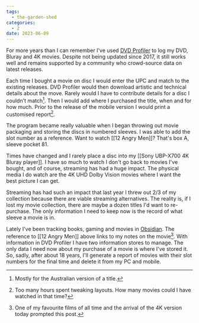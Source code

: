 ```yaml
---
tags:
  - the-garden-shed
categories:
  - 2
date: 2023-06-09
---
```

For more years than I can remember I've used [DVD Profiler](http://www.invelos.com) to log my DVD, Bluray and 4K movies. Despite not being updated since 2017, it still works well and remains supported by a community who crowd-source data on latest releases.

Each time I bought a movie on disc I would enter the UPC and match to the existing releases. DVD Profiler would then download artistic and technical details about the move. Rarely would I have to contribute details for a disc I couldn't match[^australia]. Then I would add where I purchased the title, when and for how much. Prior to the release of the mobile version I would print a customised report[^hours].

The program became really valuable when I began throwing out movie packaging and storing the discs in numbered sleeves. I was able to add the slot number as a reference. Want to watch [[12 Angry Men]]? That's box A, sleeve pocket 81.

Times have changed and I rarely place a disc into my [[Sony UBP-X700 4K Bluray player]]. I have so much to watch I don't go back to movies I've bought, and of course, streaming has had a huge impact. The physical media I do watch are the 4K UHD Dolby Vision movies where I want the best picture I can get.

Streaming has had such an impact that last year I threw out 2/3 of my collection because there are viable streaming alternatives. The reality is, if I lost my movie collection, there are maybe a dozen titles I'd want to re-purchase. The only information I need to keep now is the record of what sleeve a movie is in.

Lately I've been tracking books, gaming and movies in [Obsidian](https://obsidian.md). The reference to [[12 Angry Men]] above links to my notes on the movie[^12angrymen]. With information in DVD Profiler I have two information stores to manage. The only data I need now about my purchase of a movie is where I've stored it. So, sadly, after about 18 years, I'll generate a report of movies with their slot numbers for the final time and delete it from my PC and mobile.


[^australia]: Mostly for the Australian version of a title.
[^12angrymen]: One of my favourite films of all time and the arrival of the 4K version today prompted this post.
[^hours]: Too many hours spent tweaking layouts. How many movies could I have watched in that time?
